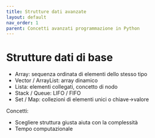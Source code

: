 ```yaml
---
title: Strutture dati avanzate
layout: default
nav_order: 1
parent: Concetti avanzati programmazione in Python
---
```

# Strutture dati di base

- Array: sequenza ordinata di elementi dello stesso tipo  
- Vector / ArrayList: array dinamico  
- Lista: elementi collegati, concetto di nodo  
- Stack / Queue: LIFO / FIFO  
- Set / Map: collezioni di elementi unici o chiave→valore

Concetti:

- Scegliere struttura giusta aiuta con la complessità  
- Tempo computazionale